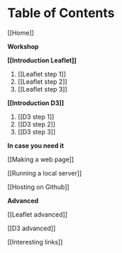 # Table of Contents

[[Home]]

**Workshop**

**[[Introduction Leaflet]]**

1. [[Leaflet step 1]]
1. [[Leaflet step 2]]
1. [[Leaflet step 3]]

**[[Introduction D3]]**

1. [[D3 step 1]]
1. [[D3 step 2]]
1. [[D3 step 3]]

**In case you need it**

[[Making a web page]]

[[Running a local server]]

[[Hosting on Github]]

**Advanced**

[[Leaflet advanced]]

[[D3 advanced]]

[[Interesting links]]
